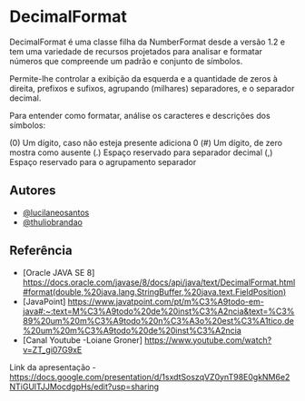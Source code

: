 
# DecimalFormat

DecimalFormat é  uma classe filha da NumberFormat desde a versão 1.2 e tem uma variedade de recursos projetados para analisar e formatar números que compreende um padrão e conjunto de símbolos.

Permite-lhe controlar a exibição da esquerda e a quantidade de zeros à direita, prefixos e sufixos, agrupando (milhares) separadores, e o separador decimal.

Para entender como formatar, análise os caracteres e descrições dos símbolos:


(0) Um dígito, caso não esteja presente adiciona 0
(#) Um dígito, de zero mostra como ausente
(.) Espaço reservado para separador decimal
(,) Espaço reservado para o agrupamento separador


## Autores

- [@lucilaneosantos](https://github.com/lucilaneosantos)
- [@thuliobrandao](https://github.com/ThulioASB)



## Referência

 - [Oracle JAVA SE 8] https://docs.oracle.com/javase/8/docs/api/java/text/DecimalFormat.html#format(double,%20java.lang.StringBuffer,%20java.text.FieldPosition)
 - [JavaPoint] https://www.javatpoint.com/pt/m%C3%A9todo-em-java#:~:text=M%C3%A9todo%20de%20inst%C3%A2ncia&text=%C3%89%20um%20m%C3%A9todo%20n%C3%A3o%20est%C3%A1tico,de%20um%20m%C3%A9todo%20de%20inst%C3%A2ncia
 - [Canal Youtube -Loiane Groner] https://www.youtube.com/watch?v=ZT_gi07G9xE

Link da apresentação - https://docs.google.com/presentation/d/1sxdtSoszqVZ0ynT98E0gkNM6e2NTiGUlTJJMocdgpHs/edit?usp=sharing